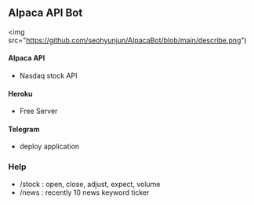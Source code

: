 ## Alpaca API Bot

<img src="https://github.com/seohyunjun/AlpacaBot/blob/main/describe.png")
<br>

#### Alpaca API
- Nasdaq stock API

#### Heroku 
- Free Server 

#### Telegram
- deploy application


### Help
- /stock <ticker> : open, close, adjust, expect, volume
- /news <ticker> : recently 10 news keyword ticker
